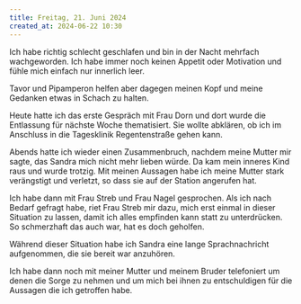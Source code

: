 ```yaml
---
title: Freitag, 21. Juni 2024
created_at: 2024-06-22 10:30
---
```


Ich habe richtig schlecht geschlafen und bin in der Nacht mehrfach wachgeworden. Ich habe immer noch keinen Appetit oder Motivation und fühle mich einfach nur innerlich leer.

Tavor und Pipamperon helfen aber dagegen meinen Kopf und meine Gedanken etwas in Schach zu halten.

Heute hatte ich das erste Gespräch mit Frau Dorn und dort wurde die Entlassung für nächste Woche thematisiert. Sie wollte abklären, ob ich im Anschluss in die Tagesklinik Regentenstraße gehen kann.

Abends hatte ich wieder einen Zusammenbruch, nachdem meine Mutter mir sagte, das Sandra mich nicht mehr lieben würde. Da kam mein inneres Kind raus und wurde trotzig. Mit meinen Aussagen habe ich meine Mutter stark verängstigt und verletzt, so dass sie auf der Station angerufen hat.

Ich habe dann mit Frau Streb und Frau Nagel gesprochen. Als ich nach Bedarf gefragt habe, riet Frau Streb mir dazu, mich erst einmal in dieser Situation zu lassen, damit ich alles empfinden kann statt zu unterdrücken. So schmerzhaft das auch war, hat es doch geholfen.

Während dieser Situation habe ich Sandra eine lange Sprachnachricht aufgenommen, die sie bereit war anzuhören.

Ich habe dann noch mit meiner Mutter und meinem Bruder telefoniert um denen die Sorge zu nehmen und um mich bei ihnen zu entschuldigen für die Aussagen die ich getroffen habe.
